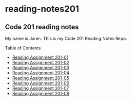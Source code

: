 # reading-notes201

## Code 201 reading notes

My name is Jaren. This is my Code 201 Reading Notes Repo.

Table of Contents

- [Reading Assignment 201-01](/class-01.md)
- [Reading Assignment 201-02](/class-02.md)
- [Reading Assignment 201-03](/class-03.md)
- [Reading Assignment 201-04](/class-04.md)
- [Reading Assignment 201-05](/class-05.md)
- [Reading Assignment 201-06](/class-06.md)
- [Reading Assignment 201-07](/class-07.md)
- [Reading Assignment 201-08](/class=08.md)
